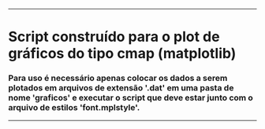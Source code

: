 ------------------------------------------------------------
# Script construído para o plot de gráficos do tipo cmap (matplotlib) 
                                                         
### Para uso é necessário apenas colocar os dados a serem plotados em arquivos de extensão '.dat' em uma pasta de nome 'graficos' e executar o script que deve estar junto com o arquivo de estilos 'font.mplstyle'.          
------------------------------------------------------------
